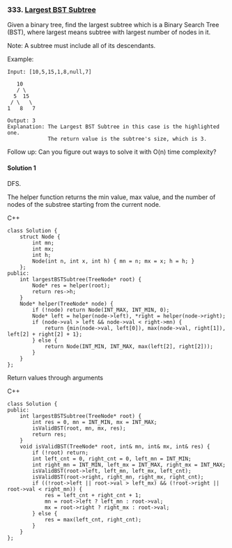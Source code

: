 ### 333\. [Largest BST Subtree](https://leetcode.com/problems/largest-bst-subtree/)

Given a binary tree, find the largest subtree which is a Binary Search Tree (BST), where largest means subtree with largest number of nodes in it.

Note:
A subtree must include all of its descendants.

Example:
```
Input: [10,5,15,1,8,null,7]

   10 
   / \ 
  5  15 
 / \   \ 
1   8   7

Output: 3
Explanation: The Largest BST Subtree in this case is the highlighted one.
             The return value is the subtree's size, which is 3.
```

Follow up:
Can you figure out ways to solve it with O(n) time complexity?

#### Solution 1

DFS.

The helper function returns the min value, max value, 
and the number of nodes of the substree starting from the current node.

C++

```
class Solution {
    struct Node {
        int mn;
        int mx;
        int h;
        Node(int n, int x, int h) { mn = n; mx = x; h = h; }
    };
public:
    int largestBSTSubtree(TreeNode* root) {
        Node* res = helper(root);
        return res->h;
    }
    Node* helper(TreeNode* node) {
        if (!node) return Node(INT_MAX, INT_MIN, 0);
        Node* left = helper(node->left), *right = helper(node->right);
        if (node->val > left && node->val < right->mn) {
            return {min(node->val, left[0]), max(node->val, right[1]), left[2] + right[2] + 1};
        } else {
            return Node(INT_MIN, INT_MAX, max(left[2], right[2]));
        }
    }
};
```

Return values through arguments

C++

```
class Solution {
public:
    int largestBSTSubtree(TreeNode* root) {
        int res = 0, mn = INT_MIN, mx = INT_MAX;
        isValidBST(root, mn, mx, res);
        return res;
    }
    void isValidBST(TreeNode* root, int& mn, int& mx, int& res) {
        if (!root) return;
        int left_cnt = 0, right_cnt = 0, left_mn = INT_MIN;
        int right_mn = INT_MIN, left_mx = INT_MAX, right_mx = INT_MAX;
        isValidBST(root->left, left_mn, left_mx, left_cnt);
        isValidBST(root->right, right_mn, right_mx, right_cnt);
        if ((!root->left || root->val > left_mx) && (!root->right || root->val < right_mn)) {
            res = left_cnt + right_cnt + 1;
            mn = root->left ? left_mn : root->val;
            mx = root->right ? right_mx : root->val;
        } else {
            res = max(left_cnt, right_cnt);    
        }
    }
};
```